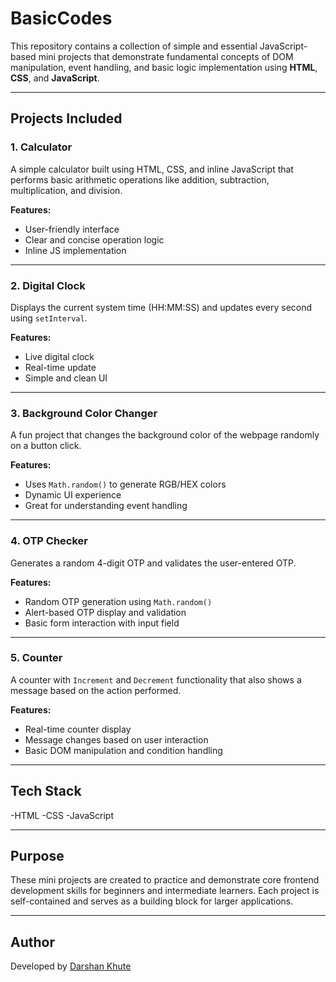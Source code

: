 # BasicCodes

This repository contains a collection of simple and essential JavaScript-based mini projects that demonstrate fundamental concepts of DOM manipulation, event handling, and basic logic implementation using **HTML**, **CSS**, and **JavaScript**.

---

## Projects Included

### 1. Calculator
A simple calculator built using HTML, CSS, and inline JavaScript that performs basic arithmetic operations like addition, subtraction, multiplication, and division.

**Features:**
- User-friendly interface
- Clear and concise operation logic
- Inline JS implementation

---

### 2. Digital Clock
Displays the current system time (HH:MM:SS) and updates every second using `setInterval`.

**Features:**
- Live digital clock
- Real-time update
- Simple and clean UI

---

### 3. Background Color Changer
A fun project that changes the background color of the webpage randomly on a button click.

**Features:**
- Uses `Math.random()` to generate RGB/HEX colors
- Dynamic UI experience
- Great for understanding event handling

---

### 4. OTP Checker
Generates a random 4-digit OTP and validates the user-entered OTP.

**Features:**
- Random OTP generation using `Math.random()`
- Alert-based OTP display and validation
- Basic form interaction with input field

---

### 5. Counter
A counter with `Increment` and `Decrement` functionality that also shows a message based on the action performed.

**Features:**
- Real-time counter display
- Message changes based on user interaction
- Basic DOM manipulation and condition handling

---

## Tech Stack

-HTML
-CSS
-JavaScript

---

## Purpose
These mini projects are created to practice and demonstrate core frontend development skills for beginners and intermediate learners. Each project is self-contained and serves as a building block for larger applications.

---

## Author
Developed by [Darshan Khute](https://github.com/dev-kdarshan)
